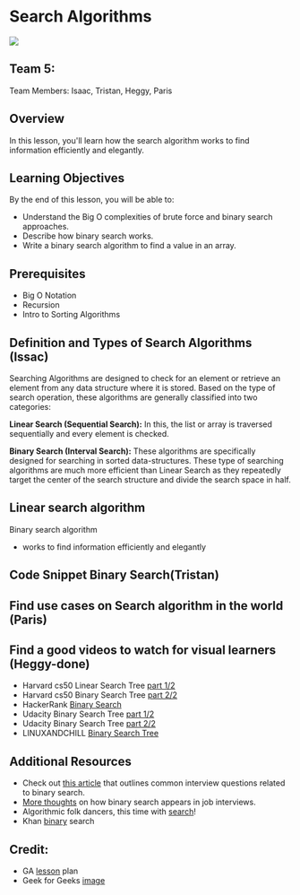 # Search Algorithms
![](https://cdn.glitch.com/cb093bfd-142f-45b3-bdb4-52ff49e0a1c2%2FScreen%20Shot%202019-04-01%20at%203.24.22%20PM.png?1554157749846)

## Team 5:
Team Members:  Isaac, Tristan, Heggy, Paris

## Overview
In this lesson, you'll learn how the search algorithm works to find information efficiently and elegantly.

## Learning Objectives
By the end of this lesson, you will be able to:
- Understand the Big O complexities of brute force and binary search approaches.
- Describe how binary search works.
- Write a binary search algorithm to find a value in an array.

## Prerequisites
* Big O Notation
* Recursion
* Intro to Sorting Algorithms

## Definition and Types of Search Algorithms (Issac)

Searching Algorithms are designed to check for an element or retrieve an element from any data structure where it is stored. Based on the type of search operation, these algorithms are generally classified into two categories:

**Linear Search (Sequential Search):** In this, the list or array is traversed sequentially and every element is checked.

**Binary Search (Interval Search):** These algorithms are specifically designed for searching in sorted data-structures. These type of searching algorithms are much more efficient than Linear Search as they repeatedly target the center of the search structure and divide the search space in half.

Linear search algorithm
  - 
Binary search algorithm 
  - works to find information efficiently and elegantly

## Code Snippet Binary Search(Tristan)
  

## Find use cases on Search algorithm in the world (Paris)

## Find a good videos to watch for visual learners (Heggy-done)
  - Harvard cs50 Linear Search Tree [part 1/2](https://youtu.be/TwsgCHYmbbA)
  - Harvard cs50 Binary Search Tree [part 2/2](https://youtu.be/T98PIp4omUA)
  - HackerRank [Binary Search](https://www.youtube.com/watch?v=P3YID7liBug)
  - Udacity Binary Search Tree [part 1/2](https://youtu.be/0VN5iwEyq4c)
  - Udacity Binary Search Tree [part 2/2](https://youtu.be/7WbRB7dSyvc)
  - LINUXANDCHILL [Binary Search Tree](https://youtu.be/92e5Ih4Chbk)

## Additional Resources
- Check out [this article](https://medium.com/@codingfreak/binary-search-practice-problems-4c856cd9f26c) that outlines common interview questions related to binary search.
- [More thoughts](http://blog.gainlo.co/index.php/2017/01/12/rotated-array-binary-search/) on how binary search appears in job interviews.
- Algorithmic folk dancers, this time with [search](https://www.youtube.com/watch?v=iP897Z5Nerk)!
- Khan [binary](https://www.khanacademy.org/computing/computer-science/algorithms#binary-search) search 

## Credit:
- GA [lesson](https://git.generalassemb.ly/software-engineering-immersive/SEI-Course-Materials/tree/master/6_computer-science-materials/algorithms/search-algorithms) plan 
- Geek for Geeks [image](https://www.geeksforgeeks.org/searching-algorithms/)



